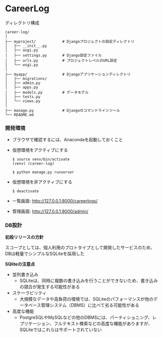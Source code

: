 # CareerLog

ディレクトリ構成
```
career-log/
│
├── myproject/            # Djangoプロジェクトの設定ディレクトリ
│   ├── __init__.py
│   ├── asgi.py
│   ├── settings.py       # Django設定ファイル
│   ├── urls.py           # プロジェクトレベルのURL設定
│   └── wsgi.py
│
├── myapp/                # Djangoアプリケーションディレクトリ
│   ├── migrations/
│   ├── admin.py
│   ├── apps.py
│   ├── models.py         # データモデル
│   ├── tests.py
│   └── views.py
│
├── manage.py             # Djangoのコマンドラインツール
└── README.md
```

### 開発環境
- ブラウザで確認するには、Anacondaを起動しておくこと
- 仮想環境をアクティブにする
  ```
  $ source venv/bin/activate
  (venv) (career-log)

  $ python manage.py runserver
  ```
- 仮想環境を非アクティブにする
  ```
  $ deactivate
  ```

- 一覧画面: http://127.0.0.1:8000/careerlogs/
- 管理画面: http://127.0.0.1:8000/admin/

### DB設計

**初段リリースの方針**

スコープとしては、個人利用のプロトタイプとして開発したサービスのため、DBは軽量でシンプルなSQLiteを採用した

**SQliteの注意点**

- 並列書き込み
  - SQLiteは、同時に複数の書き込みを行うことができないため、書き込みの競合が発生する可能性がある
- スケーラビリティ
  - 大規模なデータや高負荷の環境では、SQLiteのパフォーマンスが他のデータベース管理システム（DBMS）に比べて劣る可能性がある
- 高度な機能
  - PostgreSQLやMySQLなどの他のDBMSには、パーティショニング、レプリケーション、フルテキスト検索などの高度な機能がありますが、SQLiteではこれらはサポートされていない
  

